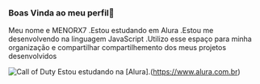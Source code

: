 ### Boas Vinda ao meu perfil💙

Meu nome e MENORX7
.Estou estudando em Alura 
.Estou me desenvolvendo na linguagem JavaScript
.Utilizo esse espaço para minha organização e compartilhar
compartilhemento dos meus projetos desenvolvidos

![Call of Duty](https://tenor.com/pt-BR/view/shooting-call-of-duty-modern-warfare-iii-pew-pew-gun-fight-call-of-duty-gif-9507032531005151346)
Estou estudando na [Alura].(https://www.alura.com.br)
